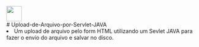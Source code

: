   <div style="display: inline_block"><br>
     <img align="center" height="40" width="40" src="https://lksistemas.com.br/img/icons/Java-Light.svg">
  </div>
# Upload-de-Arquivo-por-Servlet-JAVA
<li>Um upload de arquivo pelo form HTML utilizando um Sevlet JAVA para fazer o envio do arquivo e salvar no disco.</li>
